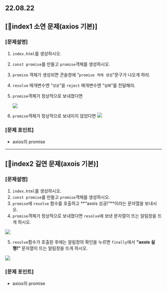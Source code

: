 ## 22.08.22

## [🦊index1 소연 문제(axios 기본)]

### [문제설명]

1. `index.html`를 생성하시오.
2. `const promise`를 만들고 `promise`객체를 생성하시오.
3. `promise` 객체가 생성되면 콘솔창에 “`promise 객체 생성`”문구가 나오게 하라.
4. `resolve` 매개변수엔 “`성공`”을 `reject` 매개변수엔 “`실패`”를 전달해라.
5. `promise`객체가 정상적으로 보내졌다면

   ![](../img/8_22_1.jpg)

6. `promise`객체가 정상적으로 보내지지 않았다면
   ![](../img/8_22_2.jpg)

### [문제 포인트]

- axios의 promise

<hr/>

## [🐼index2 길연 문제(axois 기본)]

### [문제설명]

1. `index.html`를 생성하시오.
2. `const promise`를 만들고 `promise`객체를 생성하시오.
3. `promise`에 `resolve` 함수를 호출하고 **“axois 성공!”**이라는 문자열을 보내시오.
4. `promise`객체가 정상적으로 보내졌다면 `resolve`에 보낸 문자열이 뜨는 알림창을 뜨게 하시오.

![](../img/8_22_3.png)

5. `resolve`함수가 호출된 후에는 알림창의 확인을 누르면 `finally`에서 **“axois 실행!”** 문자열이 뜨는 알림창을 뜨게 하시오.

![](../img/8_22_4.png)

### [문제 포인트]

- axios의 promise
